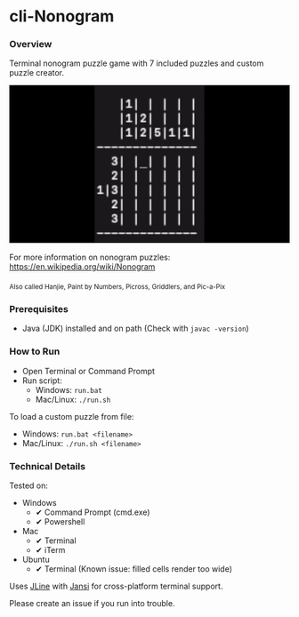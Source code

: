 # cli-Nonogram

### Overview

Terminal nonogram puzzle game with 7 included puzzles and custom puzzle creator.

![Demo](https://github.com/jselbo/cli-nonogram/blob/master/demo.gif?raw=true "Demo")

For more information on nonogram puzzles: https://en.wikipedia.org/wiki/Nonogram

<sub>Also called Hanjie, Paint by Numbers, Picross, Griddlers, and Pic-a-Pix</sub>

### Prerequisites

- Java (JDK) installed and on path (Check with `javac -version`)

### How to Run

- Open Terminal or Command Prompt
- Run script:
  - Windows: `run.bat`
  - Mac/Linux: `./run.sh`

To load a custom puzzle from file:
- Windows: `run.bat <filename>`
- Mac/Linux: `./run.sh <filename>`

### Technical Details

Tested on:
- Windows
  - ✔ Command Prompt (cmd.exe)
  - ✔ Powershell
- Mac
  - ✔ Terminal 
  - ✔ iTerm
- Ubuntu
  - ✔ Terminal (Known issue: filled cells render too wide)

Uses [JLine](https://github.com/jline/jline3) with [Jansi](https://github.com/fusesource/jansi) for cross-platform terminal support.

Please create an issue if you run into trouble.
